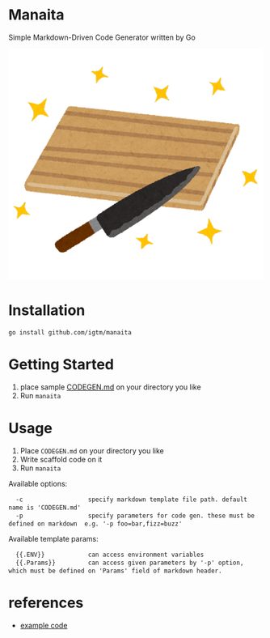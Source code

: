 # Manaita

Simple Markdown-Driven Code Generator written by Go

![manaita](./docs/manaita.png "manaita")

# Installation

```shell
go install github.com/igtm/manaita
```

# Getting Started

1. place sample [CODEGEN.md](./docs/CODEGEN.md) on your directory you like
2. Run `manaita`


# Usage

1. Place `CODEGEN.md` on your directory you like
2. Write scaffold code on it
3. Run `manaita`

Available options:

```
  -c                  specify markdown template file path. default name is 'CODEGEN.md'
  -p                  specify parameters for code gen. these must be defined on markdown  e.g. '-p foo=bar,fizz=buzz'
```

Available template params:

```
  {{.ENV}}            can access environment variables
  {{.Params}}         can access given parameters by '-p' option, which must be defined on 'Params' field of markdown header.
```

# references

- [example code](./example)
